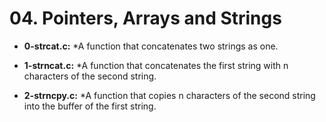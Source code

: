# 04. Pointers, Arrays and Strings

* **0-strcat.c:**
    *A function that concatenates two strings as one.

* **1-strncat.c:**
    *A function that concatenates the first string with n characters of the second string.

* **2-strncpy.c:**
    *A function that copies n characters of the second string into the buffer of the first string.
